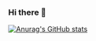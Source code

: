 ### Hi there 👋



[![Anurag's GitHub stats](https://github-readme-stats.vercel.app/api?username=m3terpreter&show_icons=true&hide=prs,issues,contribs&theme=synthwave)](https://github.com/anuraghazra/github-readme-stats)

